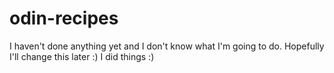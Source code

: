 # odin-recipes
I haven't done anything yet and I don't know what I'm going to do. Hopefully I'll change this later :)
I did things :)
